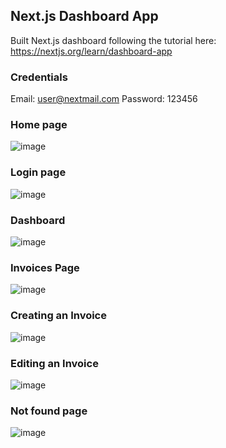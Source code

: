 ## Next.js Dashboard App 

Built Next.js dashboard following the tutorial here: https://nextjs.org/learn/dashboard-app

### Credentials
Email: user@nextmail.com
Password: 123456

### Home page
![image](https://github.com/hassan-imran/nextjs-dashboard/assets/43490649/b45cfa94-0daa-47ac-bbd5-582160b7243f)

### Login page
![image](https://github.com/hassan-imran/nextjs-dashboard/assets/43490649/ebdf1dc1-ed0f-4b6c-9c12-d9cb0b1cf695)

### Dashboard
![image](https://github.com/hassan-imran/nextjs-dashboard/assets/43490649/8d352af1-1a9d-4ec0-b875-d28019dce2c7)

### Invoices Page
![image](https://github.com/hassan-imran/nextjs-dashboard/assets/43490649/db022a31-6a51-4abf-bdeb-b5bf0a3291fb)

### Creating an Invoice
![image](https://github.com/hassan-imran/nextjs-dashboard/assets/43490649/0ca034bf-4c37-426a-a6ea-0f8bb2b82927)

### Editing an Invoice
![image](https://github.com/hassan-imran/nextjs-dashboard/assets/43490649/1c2f0865-a36c-4287-82e6-7301c0f7343e)

### Not found page
![image](https://github.com/hassan-imran/nextjs-dashboard/assets/43490649/9a9025db-a6f7-4de3-a7b3-3ed77123e2cb)
